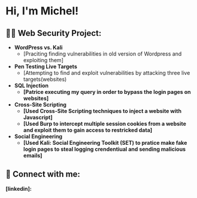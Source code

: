 <h1>Hi, I'm Michel! <br/>
<h2>👨‍💻 Web Security Project:</h2>

- <b>WordPress vs. Kali </b>
  - [Praciting finding vulnerabilities in old version of Wordpress and exploiting them]
- <b>Pen Testing Live Targets</b>
  - [Attempting to find and exploit vulnerabilities by attacking three live targets(websites)<b>
- <b>SQL Injection</b>
  - [Patrice executing my query in order to bypass the login pages on websites]
- <b>Cross-Site Scripting</b>
  - [Used Cross-Site Scripting techniques to inject a website with Javascript]
  - [Used Burp to intercept multiple session cookies from a website and exploit them to gain access to restricked data]
- <b>Social Engineering</b>
  - [Used Kali: Social Engineering Toolkit (SET) to pratice make fake login pages to steal logging crendentiual and sending malicious emails]

<h2> 🤳 Connect with me:</h2>


[linkedin]:

<!--
**joshmadakor1/joshmadakor1** is a ✨ _special_ ✨ repository because its `README.md` (this file) appears on your GitHub profile.

Here are some ideas to get you started:

- 🔭 I’m currently working on ...
- 🌱 I’m currently learning ...
- 👯 I’m looking to collaborate on ...
- 🤔 I’m looking for help with ...
- 💬 Ask me about ...
- 📫 How to reach me: ...
- 😄 Pronouns: ...
- ⚡ Fun fact: ...
-->
